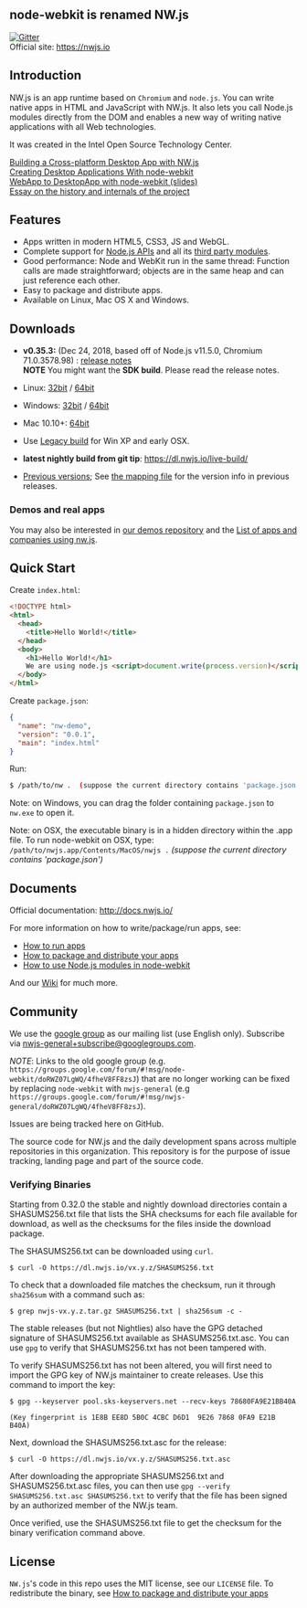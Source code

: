 ## node-webkit is renamed NW.js

[![Gitter](https://badges.gitter.im/Join%20Chat.svg)](https://gitter.im/nwjs/nw.js?utm_source=badge&utm_medium=badge&utm_campaign=pr-badge&utm_content=badge)  
Official site: https://nwjs.io  
## Introduction

NW.js is an app runtime based on `Chromium` and `node.js`. You can 
write native apps in HTML and JavaScript with NW.js. It also lets you
call Node.js modules directly from the DOM and enables a new way of writing
native applications with all Web technologies.

It was created in the Intel Open Source Technology Center.

[Building a Cross-platform Desktop App with NW.js](https://www.sitepoint.com/cross-platform-desktop-app-nw-js/)     
[Creating Desktop Applications With node-webkit](https://strongloop.com/strongblog/creating-desktop-applications-with-node-webkit/)     
[WebApp to DesktopApp with node-webkit (slides)](http://oldgeeksguide.github.io/presentations/html5devconf2013/wtod.html)  
[Essay on the history and internals of the project](http://yedingding.com/2014/08/01/node-webkit-intro-en.html)

## Features

* Apps written in modern HTML5, CSS3, JS and WebGL.
* Complete support for [Node.js APIs](https://nodejs.org/api/) and all its [third party modules](https://www.npmjs.com/).
* Good performance: Node and WebKit run in the same thread: Function calls are made straightforward; objects are in the same heap and can just reference each other.
* Easy to package and distribute apps.
* Available on Linux, Mac OS X and Windows.

## Downloads
* **v0.35.3:** (Dec 24, 2018, based off of Node.js v11.5.0, Chromium 71.0.3578.98) : [release notes](https://nwjs.io/blog/v0.35.3/)  
 **NOTE** You might want the **SDK build**. Please read the release notes.
 * Linux: [32bit](https://dl.nwjs.io/v0.35.3/nwjs-v0.35.3-linux-ia32.tar.gz) / [64bit](https://dl.nwjs.io/v0.35.3/nwjs-v0.35.3-linux-x64.tar.gz)
 * Windows: [32bit](https://dl.nwjs.io/v0.35.3/nwjs-v0.35.3-win-ia32.zip) / [64bit](https://dl.nwjs.io/v0.35.3/nwjs-v0.35.3-win-x64.zip)
 * Mac 10.10+: [64bit](https://dl.nwjs.io/v0.35.3/nwjs-v0.35.3-osx-x64.zip)
 * Use [Legacy build](http://nwjs.io/downloads/) for Win XP and early OSX.

* **latest nightly build from git tip**: https://dl.nwjs.io/live-build/

* [Previous versions](https://dl.nwjs.io); See [the mapping file](https://nwjs.io/versions.json) for the version info in previous releases.

### Demos and real apps
You may also be interested in [our demos repository](https://github.com/zcbenz/nw-sample-apps) and the [List of apps and companies using nw.js](https://github.com/nwjs/nw.js/wiki/List-of-apps-and-companies-using-nw.js).

## Quick Start

Create `index.html`:

```html
<!DOCTYPE html>
<html>
  <head>
    <title>Hello World!</title>
  </head>
  <body>
    <h1>Hello World!</h1>
    We are using node.js <script>document.write(process.version)</script>.
  </body>
</html>
```

Create `package.json`:

```json
{
  "name": "nw-demo",
  "version": "0.0.1",
  "main": "index.html"
}
```

Run:  
```bash
$ /path/to/nw .  (suppose the current directory contains 'package.json')
```

Note: on Windows, you can drag the folder containing `package.json` to `nw.exe` to open it.

Note: on OSX, the executable binary is in a hidden directory within the .app file. To run node-webkit on OSX, type:  
`/path/to/nwjs.app/Contents/MacOS/nwjs .` *(suppose the current directory contains 'package.json')*   

## Documents
Official documentation: http://docs.nwjs.io/  

For more information on how to write/package/run apps, see:

* [How to run apps](https://github.com/nwjs/nw.js/wiki/How-to-run-apps)
* [How to package and distribute your apps](https://github.com/nwjs/nw.js/wiki/How-to-package-and-distribute-your-apps)
* [How to use Node.js modules in node-webkit](https://github.com/nwjs/nw.js/wiki/Using-Node-modules)

And our [Wiki](https://github.com/nwjs/nw.js/wiki) for much more.

## Community

We use the [google group](https://groups.google.com/d/forum/nwjs-general) as
our mailing list (use English only). Subscribe via [nwjs-general+subscribe@googlegroups.com](mailto:nwjs-general+subscribe@googlegroups.com).

*NOTE*: Links to the old google group (e.g. `https://groups.google.com/forum/#!msg/node-webkit/doRWZ07LgWQ/4fheV8FF8zsJ`) that are no longer working can be fixed by replacing `node-webkit` with `nwjs-general` (e.g `https://groups.google.com/forum/#!msg/nwjs-general/doRWZ07LgWQ/4fheV8FF8zsJ`).

Issues are being tracked here on GitHub.

The source code for NW.js and the daily development spans across multiple repositories in this organization. This repository is for the purpose of issue tracking, landing page and part of the source code.

### Verifying Binaries

Starting from 0.32.0 the stable and nightly download directories contain a SHASUMS256.txt
file that lists the SHA checksums for each file available for download, as well as the
checksums for the files inside the download package.

The SHASUMS256.txt can be downloaded using `curl`.

```console
$ curl -O https://dl.nwjs.io/vx.y.z/SHASUMS256.txt
```

To check that a downloaded file matches the checksum, run
it through `sha256sum` with a command such as:

```console
$ grep nwjs-vx.y.z.tar.gz SHASUMS256.txt | sha256sum -c -
```

The stable releases (but not Nightlies) also have the GPG detached
signature of SHASUMS256.txt available as SHASUMS256.txt.asc. You can use `gpg`
to verify that SHASUMS256.txt has not been tampered with.

To verify SHASUMS256.txt has not been altered, you will first need to import
the GPG key of NW.js maintainer to create releases.
Use this command to import the key:

```console
$ gpg --keyserver pool.sks-keyservers.net --recv-keys 78680FA9E21BB40A
```
```
(Key fingerprint is 1E8B EE8D 5B0C 4CBC D6D1  9E26 7868 0FA9 E21B B40A)
```

Next, download the SHASUMS256.txt.asc for the release:

```console
$ curl -O https://dl.nwjs.io/vx.y.z/SHASUMS256.txt.asc
```

After downloading the appropriate SHASUMS256.txt and SHASUMS256.txt.asc files,
you can then use `gpg --verify SHASUMS256.txt.asc SHASUMS256.txt` to verify
that the file has been signed by an authorized member of the NW.js team.

Once verified, use the SHASUMS256.txt file to get the checksum for
the binary verification command above.

## License

`NW.js`'s code in this repo uses the MIT license, see our `LICENSE` file. To redistribute the binary, see [How to package and distribute your apps](https://github.com/nwjs/nw.js/wiki/How-to-package-and-distribute-your-apps)


